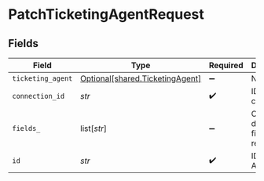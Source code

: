 # PatchTicketingAgentRequest


## Fields

| Field                                                                    | Type                                                                     | Required                                                                 | Description                                                              |
| ------------------------------------------------------------------------ | ------------------------------------------------------------------------ | ------------------------------------------------------------------------ | ------------------------------------------------------------------------ |
| `ticketing_agent`                                                        | [Optional[shared.TicketingAgent]](../../models/shared/ticketingagent.md) | :heavy_minus_sign:                                                       | N/A                                                                      |
| `connection_id`                                                          | *str*                                                                    | :heavy_check_mark:                                                       | ID of the connection                                                     |
| `fields_`                                                                | list[*str*]                                                              | :heavy_minus_sign:                                                       | Comma-delimited fields to return                                         |
| `id`                                                                     | *str*                                                                    | :heavy_check_mark:                                                       | ID of the Agent                                                          |